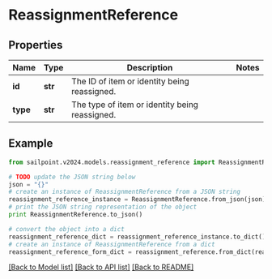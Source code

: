 # ReassignmentReference


## Properties

Name | Type | Description | Notes
------------ | ------------- | ------------- | -------------
**id** | **str** | The ID of item or identity being reassigned. | 
**type** | **str** | The type of item or identity being reassigned. | 

## Example

```python
from sailpoint.v2024.models.reassignment_reference import ReassignmentReference

# TODO update the JSON string below
json = "{}"
# create an instance of ReassignmentReference from a JSON string
reassignment_reference_instance = ReassignmentReference.from_json(json)
# print the JSON string representation of the object
print ReassignmentReference.to_json()

# convert the object into a dict
reassignment_reference_dict = reassignment_reference_instance.to_dict()
# create an instance of ReassignmentReference from a dict
reassignment_reference_form_dict = reassignment_reference.from_dict(reassignment_reference_dict)
```
[[Back to Model list]](../README.md#documentation-for-models) [[Back to API list]](../README.md#documentation-for-api-endpoints) [[Back to README]](../README.md)


